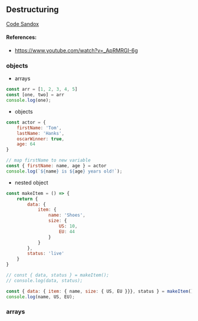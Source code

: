 ## Destructuring

[Code Sandox](https://codesandbox.io/s/destructuring-vohsz)

#### References:
 - https://www.youtube.com/watch?v=_ApRMRGI-6g


### objects
 - arrays
```javascript
const arr = [1, 2, 3, 4, 5]
const [one, two] = arr
console.log(one);
```

 - objects
```javascript
const actor = {
    firstName: 'Tom',
    lastName: 'Hanks',
    oscarWinner: true,
    age: 64
}

// map firstName to new variable
const { firstName: name, age } = actor
console.log(`${name} is ${age} years old!`);
```

 - nested object
```javascript
const makeItem = () => {
    return {
        data: {
            item: {
                name: 'Shoes',
                size: {
                    US: 10,
                    EU: 44
                }
            }
        },
        status: 'live'
    }
}

// const { data, status } = makeItem();
// console.log(data, status);

const { data: { item: { name, size: { US, EU }}}, status } = makeItem();
console.log(name, US, EU);
```


### arrays